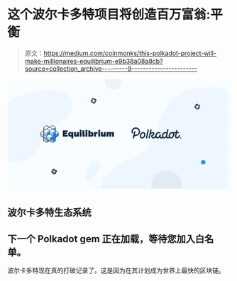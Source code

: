 # 这个波尔卡多特项目将创造百万富翁:平衡

> 原文：<https://medium.com/coinmonks/this-polkadot-project-will-make-millionaires-equilibrium-e9b38a08a8cb?source=collection_archive---------9----------------------->

![](img/13ffd3e3372ac082e2c82acf37a855c0.png)

## 波尔卡多特生态系统

## 下一个 Polkadot gem 正在加载，等待您加入白名单。

波尔卡多特现在真的打破记录了。这是因为在其计划成为世界上最快的区块链。